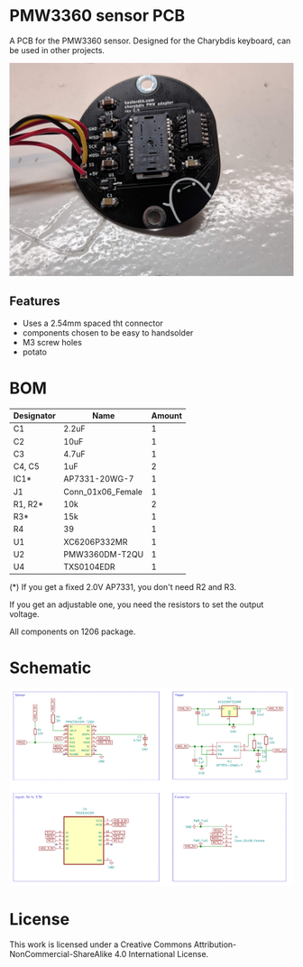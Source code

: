 # PMW3360 sensor PCB

A PCB for the PMW3360 sensor. Designed for the Charybdis keyboard, can be used in other projects.

![](pics/1.jpg)

## Features

- Uses a 2.54mm spaced tht connector
- components chosen to be easy to handsolder
- M3 screw holes
- potato 

# BOM


| Designator | Name              | Amount |
| ---------- | ----------------- | ------ |
| C1         | 2.2uF             | 1      |
| C2         | 10uF              | 1      |
| C3         | 4.7uF             | 1      |
| C4, C5     | 1uF               | 2      |
| IC1*       | AP7331-20WG-7     | 1      |
| J1         | Conn_01x06_Female | 1      |
| R1, R2*    | 10k               | 2      |
| R3*        | 15k               | 1      |
| R4         | 39                | 1      |
| U1         | XC6206P332MR      | 1      |
| U2         | PMW3360DM-T2QU    | 1      |
| U4         | TXS0104EDR        | 1      |

(*) If you get a fixed 2.0V AP7331, you don't need R2 and R3. 

If you get an adjustable one, you need the resistors to set the output voltage.

All components on 1206 package.


# Schematic

![](pics/sensor.png)


# License
This work is licensed under a Creative Commons Attribution-NonCommercial-ShareAlike 4.0 International License.
